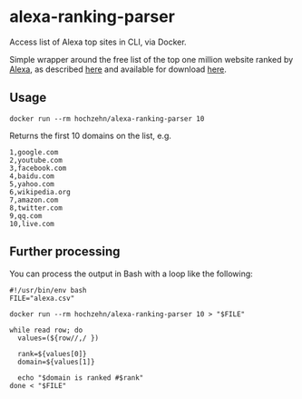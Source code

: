 # alexa-ranking-parser

Access list of Alexa top sites in CLI, via Docker.

Simple wrapper around the free list of the top one million website ranked by [Alexa](http://www.alexa.com), as described [here](https://support.alexa.com/hc/en-us/articles/200449834-Does-Alexa-have-a-list-of-its-top-ranked-websites-) and available for download [here](http://s3.amazonaws.com/alexa-static/top-1m.csv.zip).

## Usage

    docker run --rm hochzehn/alexa-ranking-parser 10
    
Returns the first 10 domains on the list, e.g.

    1,google.com
    2,youtube.com
    3,facebook.com
    4,baidu.com
    5,yahoo.com
    6,wikipedia.org
    7,amazon.com
    8,twitter.com
    9,qq.com
    10,live.com
    
## Further processing

You can process the output in Bash with a loop like the following:

    #!/usr/bin/env bash
    FILE="alexa.csv"
    
    docker run --rm hochzehn/alexa-ranking-parser 10 > "$FILE"
    
    while read row; do
      values=(${row//,/ })
    
      rank=${values[0]}
      domain=${values[1]}
    
      echo "$domain is ranked #$rank"
    done < "$FILE"
